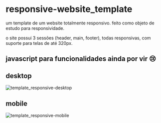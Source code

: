 # responsive-website_template
um template de um website totalmente responsivo. feito como objeto de estudo para responsividade.

o site possui 3 sessões (header, main, footer), todas responsivas, com suporte para telas de até 320px. 

## javascript para funcionalidades ainda por vir 😢

## desktop 

![template_responsive-desktop ](https://github.com/JoaoVGhallama/responsive-website_template/assets/145937254/e0ab44e0-d49e-4d92-bc6a-bd0ab94da389)

## mobile 

![template_responsive-mobile](https://github.com/JoaoVGhallama/responsive-website_template/assets/145937254/bd13ae5a-0fac-4464-9300-13b596618725)

